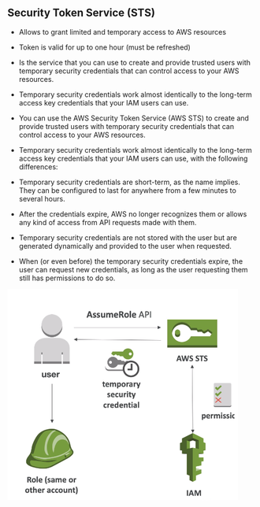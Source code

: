 ## Security Token Service (STS)

- Allows to grant limited and temporary access to AWS resources
- Token is valid for up to one hour (must be refreshed)

- Is the service that you can use to create and provide trusted users with temporary security credentials 
  that can control access to your AWS resources.
- Temporary security credentials work almost identically to the long-term access key credentials that your IAM users can use. 
- You can use the AWS Security Token Service (AWS STS) to create and provide trusted users with temporary security
  credentials that can control access to your AWS resources.
- Temporary security credentials work almost identically to the long-term access key credentials that your IAM users
  can use, with the following differences: 
- Temporary security credentials are short-term, as the name implies. They can be configured to last for anywhere from a few minutes to several hours.
- After the credentials expire, AWS no longer recognizes them or allows any kind of access from API requests made with them.
- Temporary security credentials are not stored with the user but are generated dynamically and provided to the user when requested.
- When (or even before) the temporary security credentials expire, the user can request new credentials,
  as long as the user requesting them still has permissions to do so.

![sts](./screenshots/sts.png)


